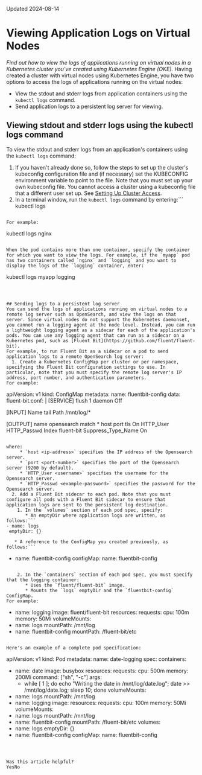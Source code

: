 Updated 2024-08-14
# Viewing Application Logs on Virtual Nodes
_Find out how to view the logs of applications running on virtual nodes in a Kubernetes cluster you've created using Kubernetes Engine (OKE)._
Having created a cluster with virtual nodes using Kubernetes Engine, you have two options to access the logs of applications running on the virtual nodes: 
  * View the stdout and stderr logs from application containers using the `kubectl logs` command.
  * Send application logs to a persistent log server for viewing.


## Viewing stdout and stderr logs using the kubectl logs command
To view the stdout and stderr logs from an application's containers using the `kubectl logs` command:
  1. If you haven't already done so, follow the steps to set up the cluster's kubeconfig configuration file and (if necessary) set the KUBECONFIG environment variable to point to the file. Note that you must set up your own kubeconfig file. You cannot access a cluster using a kubeconfig file that a different user set up. See [Setting Up Cluster Access](https://docs.oracle.com/en-us/iaas/Content/ContEng/Tasks/contengdownloadkubeconfigfile.htm#Setting_Up_Cluster_Access "Find out about the steps to set up access to the clusters you create using Kubernetes Engine \(OKE\). Having completed the steps, you can start using kubectl to manage the cluster.").
  2. In a terminal window, run the `kubectl logs` command by entering:```
kubectl logs <pod-name>
```

For example:
```
kubectl logs nginx
```

When the pod contains more than one container, specify the container for which you want to view the logs. For example, if the `myapp` pod has two containers called `nginx` and `logging` and you want to display the logs of the `logging` container, enter:
```
kubectl logs myapp logging
```



## Sending logs to a persistent log server
You can send the logs of applications running on virtual nodes to a remote log server such as OpenSearch, and view the logs on that server. Since virtual nodes do not support the Kubernetes daemonset, you cannot run a logging agent at the node level. Instead, you can run a lightweight logging agent as a sidecar for each of the application's pods. You can use any logging agent that can run as a sidecar on a Kubernetes pod, such as [Fluent Bit](https://github.com/fluent/fluent-bit).
For example, to run Fluent Bit as a sidecar on a pod to send application logs to a remote OpenSearch log server: 
  1. Create a Kubernetes ConfigMap per cluster or per namespace, specifying the Fluent Bit configuration settings to use. In particular, note that you must specify the remote log server's IP address, port number, and authentication parameters. 
For example:
```
apiVersion: v1
kind: ConfigMap
metadata:
 name: fluentbit-config
data:
 fluent-bit.conf: |
  [SERVICE]
    flush    1
    daemon    Off
 
  [INPUT]
    Name       tail
    Path       /mnt/log/*
 
  [OUTPUT]
    name opensearch
    match *
    host <ip-address>
    port <port-number>
    tls On
    HTTP_User <username>
    HTTP_Passwd <example-password>
    Index fluent-bit
    Suppress_Type_Name On
```

where:
     * `host <ip-address>` specifies the IP address of the Opensearch server.
     * `port <port-number>` specifies the port of the Opensearch server (9200 by default).
     * `HTTP_User <username>` specifies the username for the Opensearch server.
     * `HTTP_Passwd <example-password>` specifies the password for the Opensearch server.
  2. Add a Fluent Bit sidecar to each pod. Note that you must configure all pods with a Fluent Bit sidecar to ensure that application logs are sent to the persistent log destination.
    1. In the `volumes` section of each pod spec, specify:
       * An emptyDir where application logs are written, as follows:```
- name: logs
 emptyDir: {}
```

       * A reference to the ConfigMap you created previously, as follows:```
- name: fluentbit-config
 configMap:
  name: fluentbit-config
```

    2. In the `containers` section of each pod spec, you must specify that the logging container:
       * Uses the `fluent/fluent-bit` image.
       * Mounts the `logs` emptyDir and the `fluentbit-config` ConfigMap.
For example:
```
- name: logging
 image: fluent/fluent-bit
 resources:
  requests:
   cpu: 100m
   memory: 50Mi
 volumeMounts:
 - name: logs
  mountPath: /mnt/log
 - name: fluentbit-config
  mountPath: /fluent-bit/etc 
```

Here's an example of a complete pod specification:
```
apiVersion: v1
kind: Pod
metadata:
 name: date-logging
spec:
 containers:
 - name: date
  image: busybox
  resources:
   requests:
    cpu: 500m
    memory: 200Mi
  command: ["sh", "-c"]
  args:
   - while [ 1 ]; do
    echo "Writing the date in /mnt/log/date.log";
    date >> /mnt/log/date.log;
    sleep 10;
    done
  volumeMounts:
  - name: logs
   mountPath: /mnt/log
 - name: logging
  image:
   resources:
   requests:
    cpu: 100m
    memory: 50Mi
  volumeMounts:
  - name: logs
   mountPath: /mnt/log
  - name: fluentbit-config
   mountPath: /fluent-bit/etc
 volumes:
 - name: logs
  emptyDir: {}
 - name: fluentbit-config
  configMap:
   name: fluentbit-config
```



Was this article helpful?
YesNo

